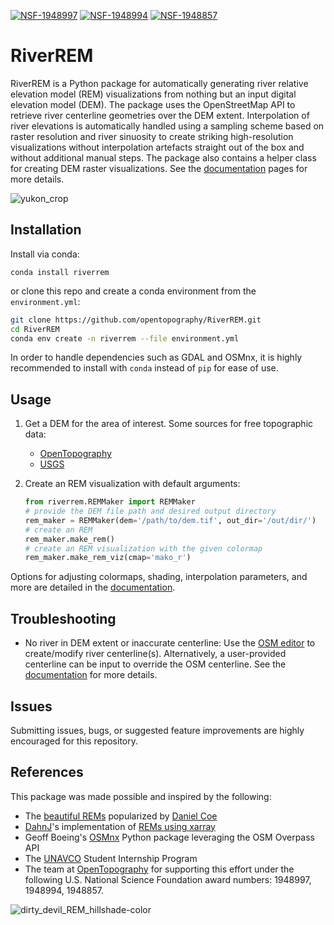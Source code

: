 [![NSF-1948997](https://img.shields.io/badge/NSF-1948997-blue.svg)](https://nsf.gov/awardsearch/showAward?AWD_ID=1948997)
[![NSF-1948994](https://img.shields.io/badge/NSF-1948994-blue.svg)](https://nsf.gov/awardsearch/showAward?AWD_ID=1948994)
[![NSF-1948857](https://img.shields.io/badge/NSF-1948857-blue.svg)](https://nsf.gov/awardsearch/showAward?AWD_ID=1948857)

# RiverREM

RiverREM is a Python package for automatically generating river relative elevation model (REM) visualizations from nothing but an input digital elevation model (DEM). The package uses the OpenStreetMap API to retrieve river centerline geometries over the DEM extent. Interpolation of river elevations is automatically handled using a sampling scheme based on raster resolution and river sinuosity to create striking high-resolution visualizations without interpolation artefacts straight out of the box and without additional manual steps. The package also contains a helper class for creating DEM raster visualizations. See the [documentation](https://opentopography.github.io/RiverREM/) pages for more details.

![yukon_crop](docs/pics/yukon_crop.png)



## Installation

Install via conda:

`conda install riverrem`

or clone this repo and create a conda environment from the `environment.yml`:

```bash
git clone https://github.com/opentopography/RiverREM.git
cd RiverREM
conda env create -n riverrem --file environment.yml
```

In order to handle dependencies such as GDAL and OSMnx, it is highly recommended to install with `conda` instead of `pip` for ease of use. 

## Usage

1. Get a DEM for the area of interest. Some sources for free topographic data:

   - [OpenTopography](https://opentopography.org/)
   - [USGS](https://apps.nationalmap.gov/downloader/)

2. Create an REM visualization with default arguments:

   ```python
   from riverrem.REMMaker import REMMaker
   # provide the DEM file path and desired output directory
   rem_maker = REMMaker(dem='/path/to/dem.tif', out_dir='/out/dir/')
   # create an REM
   rem_maker.make_rem()
   # create an REM visualization with the given colormap
   rem_maker.make_rem_viz(cmap='mako_r')
   ```

Options for adjusting colormaps, shading, interpolation parameters, and more are detailed in the [documentation](https://opentopography.github.io/RiverREM/).

## Troubleshooting

- No river in DEM extent or inaccurate centerline: Use the [OSM editor](https://www.openstreetmap.org/edit) to 
  create/modify river centerline(s). Alternatively, a user-provided centerline can be input to override the OSM centerline. See the [documentation](https://opentopography.github.io/RiverREM) for more details.

## Issues

Submitting issues, bugs, or suggested feature improvements are highly encouraged for this repository.

## References

This package was made possible and inspired by the following:

- The [beautiful REMs](https://www.dnr.wa.gov/publications/ger_presentations_dmt_2016_coe.pdf) popularized by [Daniel Coe](https://dancoecarto.com/creating-rems-in-qgis-the-idw-method)
- [DahnJ](https://github.com/DahnJ)'s implementation of [REMs using xarray](https://github.com/DahnJ/REM-xarray)
- Geoff Boeing's [OSMnx](https://geoffboeing.com/publications/osmnx-complex-street-networks/) Python package leveraging the OSM Overpass API
- The [UNAVCO](https://www.unavco.org/) Student Internship Program
- The team at [OpenTopography](https://opentopography.org/) for supporting this effort under the following U.S. National Science Foundation award numbers: 1948997, 1948994, 1948857.


![dirty_devil_REM_hillshade-color](docs/pics/dirty_devil_REM_hillshade-color.png)
